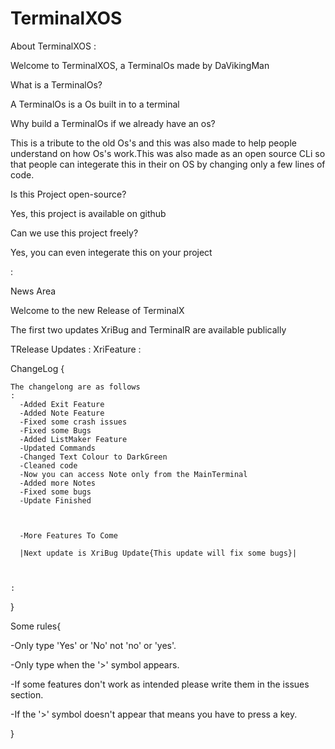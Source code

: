 # TerminalXOS

About TerminalXOS
:

Welcome to TerminalXOS, a TerminalOs made by DaVikingMan

What is a TerminalOs?

A TerminalOs is a Os built in to a terminal

Why build a TerminalOs if we already have an os?

This is a tribute to the old Os's and this was also made to help people understand on how Os's work.This was also made as an open source CLi so that people can integerate this in their on OS by changing only a few lines of code.

Is this Project open-source?

Yes, this project is available on github

Can we use this project freely?

Yes, you can even integerate this on your project

:

News Area

Welcome to the new Release of TerminalX


The first two updates XriBug and TerminalR are available publically

TRelease Updates
:
    XriFeature
:

ChangeLog
{


    The changelong are as follows
    :
      -Added Exit Feature
      -Added Note Feature
      -Fixed some crash issues
      -Fixed some Bugs
      -Added ListMaker Feature
      -Updated Commands
      -Changed Text Colour to DarkGreen
      -Cleaned code
      -Now you can access Note only from the MainTerminal
      -Added more Notes
      -Fixed some bugs
      -Update Finished

      

      -More Features To Come

      |Next update is XriBug Update{This update will fix some bugs}|



    :

}

Some rules{

  -Only type 'Yes' or 'No' not 'no' or 'yes'.
  
  -Only type when the '>' symbol appears.
  
  -If some features don't work as intended please write them in the issues section.
  
  -If the '>' symbol doesn't appear that means you have to press a key.
   
}

